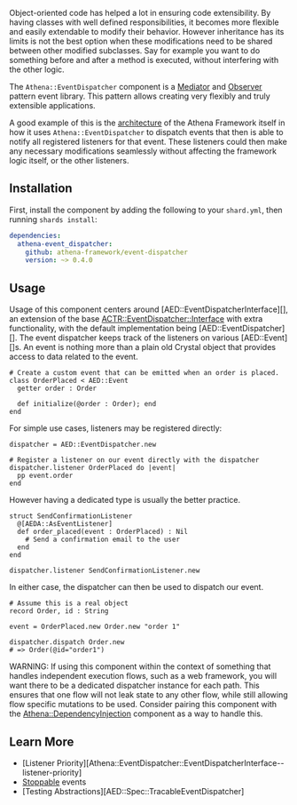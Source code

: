 Object-oriented code has helped a lot in ensuring code extensibility.
By having classes with well defined responsibilities, it becomes more flexible and easily extendable to modify their behavior.
However inheritance has its limits is not the best option when these modifications need to be shared between other modified subclasses.
Say for example you want to do something before and after a method is executed, without interfering with the other logic.

The `Athena::EventDispatcher` component is a [Mediator](https://en.wikipedia.org/wiki/Mediator_pattern) and [Observer](https://en.wikipedia.org/wiki/Observer_pattern) pattern event library.
This pattern allows creating very flexibly and truly extensible applications.

A good example of this is the [architecture](/getting_started/middleware#events) of the Athena Framework itself in how it uses `Athena::EventDispatcher` to dispatch events that then is able to notify all registered listeners for that event.
These listeners could then make any necessary modifications seamlessly without affecting the framework logic itself, or the other listeners.

## Installation

First, install the component by adding the following to your `shard.yml`, then running `shards install`:

```yaml
dependencies:
  athena-event_dispatcher:
    github: athena-framework/event-dispatcher
    version: ~> 0.4.0
```
## Usage

Usage of this component centers around [AED::EventDispatcherInterface][], an extension of the base [ACTR::EventDispatcher::Interface](/Contracts/EventDispatcher/Interface/) with extra functionality,
with the default implementation being [AED::EventDispatcher][].
The event dispatcher  keeps track of the listeners on various [AED::Event][]s.
An event is nothing more than a plain old Crystal object that provides access to data related to the event.

```crystal
# Create a custom event that can be emitted when an order is placed.
class OrderPlaced < AED::Event
  getter order : Order

  def initialize(@order : Order); end
end
```

For simple use cases, listeners may be registered directly:

```crystal
dispatcher = AED::EventDispatcher.new

# Register a listener on our event directly with the dispatcher
dispatcher.listener OrderPlaced do |event|
  pp event.order
end
```

However having a dedicated type is usually the better practice.

```crystal
struct SendConfirmationListener
  @[AEDA::AsEventListener]
  def order_placed(event : OrderPlaced) : Nil
    # Send a confirmation email to the user
  end
end

dispatcher.listener SendConfirmationListener.new
```

In either case, the dispatcher can then be used to dispatch our event.

```crystal
# Assume this is a real object
record Order, id : String

event = OrderPlaced.new Order.new "order 1"

dispatcher.dispatch Order.new
# => Order(@id="order1")
```

WARNING: If using this component within the context of something that handles independent execution flows, such as a web framework, you will want there to be a dedicated dispatcher instance for each path.
This ensures that one flow will not leak state to any other flow, while still allowing flow specific mutations to be used.
Consider pairing this component with the [Athena::DependencyInjection](/DependencyInjection) component as a way to handle this.

## Learn More

* [Listener Priority][Athena::EventDispatcher::EventDispatcherInterface--listener-priority]
* [Stoppable](/Contracts/EventDispatcher/StoppableEvent/) events
* [Testing Abstractions][AED::Spec::TracableEventDispatcher]
